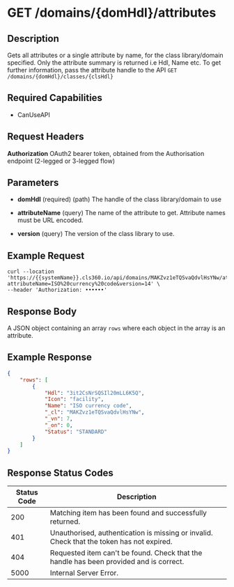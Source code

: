 # GET /domains/{domHdl}/attributes

## Description
Gets all attributes or a single attribute by name, for the class library/domain specified. Only the attribute summary is returned i.e Hdl, Name etc. To get further information, pass the attribute handle to the API `GET /domains/{domHdl}/classes/{clsHdl}`

## Required Capabilities
* CanUseAPI

## Request Headers

**Authorization** OAuth2 bearer token, obtained from the Authorisation endpoint (2-legged or 3-legged flow)

## Parameters
* **domHdl** (required) (path) The handle of the class library/domain to use

* **attributeName** (query) The name of the attribute to get. Attribute names must be URL encoded.

* **version** (query) The version of the class library to use.


## Example Request
```
curl --location 'https://{{systemName}}.cls360.io/api/domains/MAKZvz1eTQSvaQdvlHsYNw/attributes?attributeName=ISO%20currency%20code&version=14' \
--header 'Authorization: ••••••'
```

## Response Body
A JSON object containing an array `rows` where each object in the array is an attribute.

## Example Response
```JSON
{
    "rows": [
        {
            "Hdl": "3it2CsNrSQSIl20mLL6K5Q",
            "Icon": "facility",
            "Name": "ISO currency code",
            "_cl": "MAKZvz1eTQSvaQdvlHsYNw",
            "_vn": 7,
            "_on": 0,
            "Status": "STANDARD"
        }
    ]
}
```

## Response Status Codes
| Status Code | Description |
| -------- | ------- |
| 200  | Matching item has been found and successfully returned.    |
| 401 | Unauthorised, authentication is missing or invalid. Check that the token has not expired.     |
| 404    | Requested item can't be found. Check that the handle has been provided and is correct.    |
| 5000    | Internal Server Error.    |
